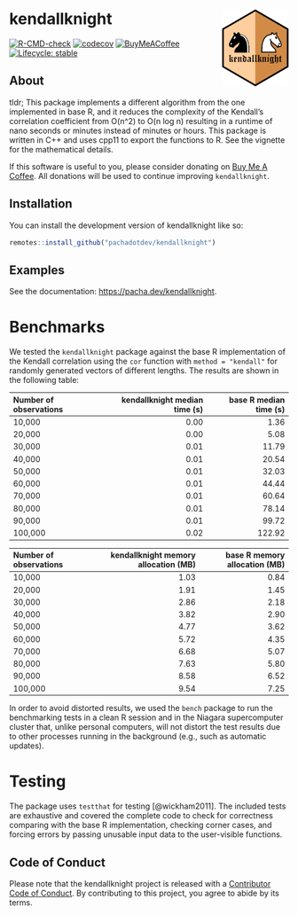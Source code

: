 
<!-- README.md is generated from README.Rmd. Please edit that file -->

# kendallknight <img src="man/figures/logo.svg" align="right" height="139" alt="" />

<!-- badges: start -->

[![R-CMD-check](https://github.com/pachadotdev/kendallknight/actions/workflows/R-CMD-check.yaml/badge.svg)](https://github.com/pachadotdev/kendallknight/actions/workflows/R-CMD-check.yaml)
[![codecov](https://codecov.io/gh/pachadotdev/kendallknight/graph/badge.svg?token=kDP0pWmfRk)](https://codecov.io/gh/pachadotdev/kendallknight)
[![BuyMeACoffee](https://raw.githubusercontent.com/pachadotdev/buymeacoffee-badges/main/bmc-donate-yellow.svg)](https://www.buymeacoffee.com/pacha)
[![Lifecycle:
stable](https://img.shields.io/badge/lifecycle-stable-brightgreen.svg)](https://lifecycle.r-lib.org/articles/stages.html#stable)
<!-- badges: end -->

## About

tldr; This package implements a different algorithm from the one
implemented in base R, and it reduces the complexity of the Kendall’s
correlation coefficient from O(n^2) to O(n log n) resulting in a runtime
of nano seconds or minutes instead of minutes or hours. This package is
written in C++ and uses cpp11 to export the functions to R. See the
vignette for the mathematical details.

If this software is useful to you, please consider donating on [Buy Me A
Coffee](https://buymeacoffee.com/pacha). All donations will be used to
continue improving `kendallknight`.

## Installation

You can install the development version of kendallknight like so:

``` r
remotes::install_github("pachadotdev/kendallknight")
```

## Examples

See the documentation: <https://pacha.dev/kendallknight>.

# Benchmarks

We tested the `kendallknight` package against the base R implementation
of the Kendall correlation using the `cor` function with `method =
"kendall"` for randomly generated vectors of different lengths. The
results are shown in the following table:

| Number of observations | kendallknight median time (s) | base R median time (s) |
| :--------------------- | ----------------------------: | ---------------------: |
| 10,000                 |                          0.00 |                   1.36 |
| 20,000                 |                          0.00 |                   5.08 |
| 30,000                 |                          0.01 |                  11.79 |
| 40,000                 |                          0.01 |                  20.54 |
| 50,000                 |                          0.01 |                  32.03 |
| 60,000                 |                          0.01 |                  44.44 |
| 70,000                 |                          0.01 |                  60.64 |
| 80,000                 |                          0.01 |                  78.14 |
| 90,000                 |                          0.01 |                  99.72 |
| 100,000                |                          0.02 |                 122.92 |

| Number of observations | kendallknight memory allocation (MB) | base R memory allocation (MB) |
| :--------------------- | -----------------------------------: | ----------------------------: |
| 10,000                 |                                 1.03 |                          0.84 |
| 20,000                 |                                 1.91 |                          1.45 |
| 30,000                 |                                 2.86 |                          2.18 |
| 40,000                 |                                 3.82 |                          2.90 |
| 50,000                 |                                 4.77 |                          3.62 |
| 60,000                 |                                 5.72 |                          4.35 |
| 70,000                 |                                 6.68 |                          5.07 |
| 80,000                 |                                 7.63 |                          5.80 |
| 90,000                 |                                 8.58 |                          6.52 |
| 100,000                |                                 9.54 |                          7.25 |

In order to avoid distorted results, we used the `bench` package to run
the benchmarking tests in a clean R session and in the Niagara
supercomputer cluster that, unlike personal computers, will not distort
the test results due to other processes running in the background (e.g.,
such as automatic updates).

# Testing

The package uses `testthat` for testing \[@wickham2011\]. The included
tests are exhaustive and covered the complete code to check for
correctness comparing with the base R implementation, checking corner
cases, and forcing errors by passing unusable input data to the
user-visible functions.

## Code of Conduct

Please note that the kendallknight project is released with a
[Contributor Code of
Conduct](https://contributor-covenant.org/version/2/1/CODE_OF_CONDUCT.html).
By contributing to this project, you agree to abide by its terms.
